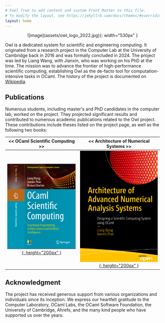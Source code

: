 ```yaml
---
# Feel free to add content and custom Front Matter to this file.
# To modify the layout, see https://jekyllrb.com/docs/themes/#overriding-theme-defaults
layout: home
---
```


<p align="center" width="100%" markdown=1>
![image](assets/owl_logo_2022.jpg){: width="530px" }
</p>

Owl is a dedicated system for scientific and engineering computing. It originated from a research project in the Computer Lab at the University of Cambridge back in 2016 and was formally concluded in 2024. The project was led by Liang Wang, with Jianxin, who was working on his PhD at the time. The mission was to advance the frontier of high-performance scientific computing, establishing Owl as the de-facto tool for computation-intensive tasks in OCaml. The history of the project is documented on [Wikipedia](https://en.wikipedia.org/wiki/Owl_Scientific_Computing).


## Publications

Numerous students, including master's and PhD candidates in the computer lab, worked on the project. They projected significant results and contributed to numerous academic publications related to the Owl project. These contributions include theses listed on the project page, as well as the following two books:

| << OCaml Scientific Computing >> | << Architecture of Numerical Systems >> |
|:--------------------------------:|:--------------------------------------:|
| [![image](assets/book-cover-osc.png){: height="200px" }](https://link.springer.com/book/9783030976446) | [![image](assets/book-cover-nas.png){: height="200px" }](https://link.springer.com/book/10.1007/978-1-4842-8853-5?sap-outbound-id=E28E6CA00CB94BE1CBC24C2F6F928D90C93E56EC) |


## Acknowledgment

The project has received generous support from various organizations and individuals since its inception. We express our heartfelt gratitude to the Computer Laboratory, OCaml Labs, the OCaml Software Foundation, the University of Cambridge, Ahrefs, and the many kind people who have supported us over the years.

